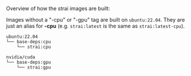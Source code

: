 Overview of how the strai images are built:

Images without a "-cpu" or "-gpu" tag are built on ``ubuntu:22.04``. They are just an alias for **-cpu** (e.g. ``strai:latest`` is the same as ``strai:latest-cpu``).

```
ubuntu:22.04
└── base-deps:cpu
    └── strai:cpu

nvidia/cuda
└── base-deps:gpu
    └── strai:gpu
```
